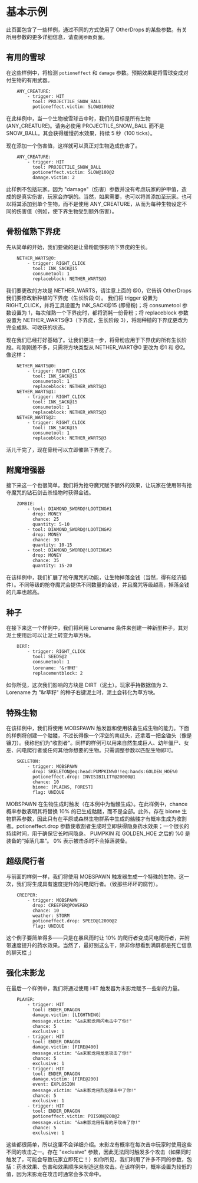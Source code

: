 # 基本示例
此页面包含了一些样例，通过不同的方式使用了 OtherDrops 的某些参数。有关所用参数的更多详细信息，请查阅`参数`页面。

## 有用的雪球
在这些样例中，将检测 `potioneffect` 和 `damage` 参数。预期效果是将雪球变成对付生物的有用武器。
```
    ANY_CREATURE:
        - trigger: HIT
          tool: PROJECTILE_SNOW_BALL
          potioneffect.victim: SLOW@100@2
```
在此样例中，当一个生物被雪球击中时，我们的目标是所有生物 (ANY_CREATURE)。请务必使用 PROJECTILE_SNOW_BALL 而不是 SNOW_BALL。其会获得缓慢药水效果，持续 5 秒（100 ticks）。

现在添加一个伤害值，这样就可以真正对生物造成伤害了。
```
    ANY_CREATURE:
        - trigger: HIT
          tool: PROJECTILE_SNOW_BALL
          potioneffect.victim: SLOW@100@2
          damage.victim: 2
```
此样例不包括玩家。因为 "damage"（伤害）参数并没有考虑玩家的护甲值，造成的是真实伤害，玩家会炸锅的。当然，如果需要，也可以将其添加至玩家。也可以将其添加到单个生物，而不是使用 ANY_CREATURE，从而为每种生物设定不同的伤害值（例如，使下界生物受到额外伤害）。

## 骨粉催熟下界疣
先从简单的开始，我们要做的是让骨粉能够影响下界疣的生长。
```
    NETHER_WARTS@0:
        - trigger: RIGHT_CLICK
          tool: INK_SACK@15
          consumetool: 1
          replaceblock: NETHER_WARTS@3
```
我们要更改的方块是 NETHER_WARTS，请注意上面的 @0，它告诉 OtherDrops 我们要修改新种植的下界疣（生长阶段 0）。 我们将 trigger 设置为 RIGHT_CLICK，并将工具设置为 INK_SACK@15 (即骨粉)；将 consumetool 参数设置为 1，每次催熟一个下界疣时，都将消耗一份骨粉；将 replaceblock 参数设置为 NETHER_WARTS@3（下界疣，生长阶段 3），将刚种植的下界疣更改为完全成熟、可收获的状态。

现在我们已经打好基础了。让我们更进一步，将骨粉应用于下界疣的所有生长阶段。和刚刚差不多，只需将方块类型从 NETHER_WART@0 更改为 @1 和 @2。像这样：
```
    NETHER_WARTS@0:
        - trigger: RIGHT_CLICK
          tool: INK_SACK@15
          consumetool: 1
          replaceblock: NETHER_WARTS@3
    NETHER_WARTS@1:
        - trigger: RIGHT_CLICK
          tool: INK_SACK@15
          consumetool: 1
          replaceblock: NETHER_WARTS@3
    NETHER_WARTS@2:
        - trigger: RIGHT_CLICK
          tool: INK_SACK@15
          consumetool: 1
          replaceblock: NETHER_WARTS@3
```
活儿干完了，现在骨粉可以立即催熟下界疣了。

## 附魔增强器
接下来这一个也很简单。我们将为抢夺魔咒赋予额外的效果，让玩家在使用带有抢夺魔咒的钻石剑击杀怪物时获得金钱。
```
    ZOMBIE:
        - tool: DIAMOND_SWORD@!LOOTING#1
          drop: MONEY
          chance: 25
          quantity: 5-10
        - tool: DIAMOND_SWORD@!LOOTING#2
          drop: MONEY
          chance: 30
          quantity: 10-15
        - tool: DIAMOND_SWORD@!LOOTING#3
          drop: MONEY
          chance: 35
          quantity: 15-20
```
在该样例中，我们扩展了抢夺魔咒的功能，让生物掉落金钱（当然，得有经济插件）。不同等级的抢夺魔咒会提供不同数量的金钱，并且魔咒等级越高，掉落金钱的几率也越高。

## 种子
在接下来这一个样例中，我们将利用 Lorename 条件来创建一种新型种子，其对泥土使用后可以让泥土转变为草方块。
```
    DIRT:
        - trigger: RIGHT_CLICK
          tool: SEEDS@2
          consumetool: 1
          lorename: '&r草籽'
          replacementblock: 2
```
如你所见，这次我们影响的方块是 DIRT（泥土）。玩家手持数据值为 2、Lorename 为 "&r草籽" 的种子右键泥土时，泥土会转化为草方块。

## 特殊生物
在该样例中，我们将使用 MOBSPAWN 触发器和使用装备生成生物的能力。下面的样例将创建一个骷髅，不过长得像一个浮空的南瓜头，还拿着一把金锄头（像是镰刀）。我称他们为"收割者"。同样的样例可以用来自然生成巨人、幼年僵尸、女巫、闪电爬行者或任何其他你想要的生物。只需调整参数以匹配生物即可。
```
    SKELETON:
        - trigger: MOBSPAWN
          drop: SKELETON@eq:head:PUMPKIN%0!!eq:hands:GOLDEN_HOE%0
          potioneffect.drop: INVISIBILITY@20000@1
          chance: 10
          biome: [PLAINS, FOREST]
          flag: UNIQUE
```
MOBSPAWN 在生物生成时触发（在本例中为骷髅生成）。在此样例中，chance 概率参数表明其将替换 10% 的已生成骷髅，而不是全部。此外，存在 biome 生物群系参数，因此只有在平原或森林生物群系中生成的骷髅才有概率生成为收割者。potioneffect.drop 参数使收割者生成时立即获得隐身药水效果；一个很长的持续时间，用于确保它长时间隐身。 PUMPKIN 和 GOLDEN_HOE 之后的 %0 是装备的“掉落几率”。 0% 表示被击杀时不会掉落装备。

## 超级爬行者
与前面的样例一样，我们将使用 MOBSPAWN 触发器生成一个特殊的生物。这一次，我们将生成具有速度提升的闪电爬行者。（致那些坏坏的腐竹）。
```
    CREEPER:
        - trigger: MOBSPAWN
          drop: CREEPER@POWERED
          chance: 10
          weather: STORM
          potioneffect.drop: SPEED@12000@2
          flag: UNIQUE
```
这个例子要简单得多——只是在暴风雨时让 10% 的爬行者变成闪电爬行者，并附带速度提升的药水效果。当然了，最好别这么干，除非你想看到满屏都是死亡信息的聊天栏 ;)

## 强化末影龙
在最后一个样例中，我们将通过使用 HIT 触发器为末影龙赋予一些新的力量。
```
    PLAYER:
        - trigger: HIT
          tool: ENDER_DRAGON
          damage.victim: [LIGHTNING]
          message.victim: "&a末影龙用闪电击中了你!"
          chance: 5
          exclusive: 1
        - trigger: HIT
          tool: ENDER_DRAGON
          damage.victim: [FIRE@400]
          message.victim: "&a末影龙用龙息攻击了你!"
          chance: 5
          exclusive: 1
        - trigger: HIT
          tool: ENDER_DRAGON
          damage.victim: [FIRE@200]
          event: EXPLOSION
          message.victim: "&a末影龙用烈焰弹击中了你!"
          chance: 5
          exclusive: 1
        - trigger: HIT
          tool: ENDER_DRAGON
          potioneffect.victim: POISON@200@2
          message.victim: "&a末影龙用有毒的牙攻击了你!"
          chance: 5
          exclusive: 1
```
这些都很简单，所以这里不会详细介绍。末影龙有概率在每次击中玩家时使用这些不同的攻击之一。存在 "exclusive" 参数，因此无法同时触发多个攻击（如果同时触发了，可能会导致玩家立即死亡！）如你所见，我们利用了许多不同的参数，包括：药水效果、伤害和效果顺序来制造这些攻击。在该样例中，概率设置为较低的值，因为末影龙在攻击时通常会多次命中。